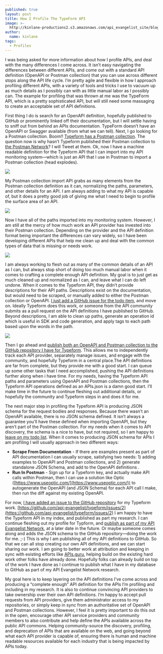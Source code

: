 ```yaml
---
published: true
layout: post
title: How I Profile The TypeForm API
image: >-
  http://kinlane-productions2.s3.amazonaws.com/api_evangelist_site/blog/profile_type_form_import.png
author:
  name: kinlane
tags:
  - Profiles
---
```

I was being asked for more information about how I profile APIs, and deal with the many differences I come across. It isn’t easy navigating the differences between different APIs, and come out with a standard API definition (OpenAPI or Postman collection) that you can use across different stops along the API life cycle. I’m pretty agile and flexible in how I approach profiling different APIs, with a variety of tools and tricks I use to vacuum up as much details as I possibly can with as little manual labor as I possibly can. The example for profiling that was thrown at me was the TypeForm API, which is a pretty sophisticated API, but will still need some massaging to create an acceptable set of API definitions.

First thing I do is search for an OpenAPI definition, hopefully published to GitHub or prominently linked off their documentation, but I will settle having to sniff out from behind an APIs documentation. TypeForm doesn’t have an OpenAPI or Swagger available (from what we can tell). Next, I go looking for a Postman collection. Boom!! [Typeform has a Postman collection](https://developer.typeform.com/get-started/postman-collection/). The question now is why hasn’t Typeform published their Postman collection to [the Postman Network](https://explore.postman.com/)? I will Tweet at them. Ok, now I have a machine readable definition for the Typeform API that I can import into my API monitoring system—which is just an API that I use in Postman to import a Postman collection (head explodes).

![](http://kinlane-productions2.s3.amazonaws.com/api_evangelist_site/blog/profile_type_form_import.png)

My Postman collection import API grabs as many elements from the Postman collection definition as it can, normalizing the paths, parameters, and other details for an API. I am always adding to what my API is capable of, but it does a pretty good job of giving me what I need to begin to profile the surface area of an API.

![](http://kinlane-productions2.s3.amazonaws.com/api_evangelist_site/blog/profile_type_form_paths.png)

Now I have all of the paths imported into my monitoring system. However, I am still at the mercy of how much work an API provider has invested into their Postman collection. Depending on the provider and the API definition format being important the differences can vary widely, so I have been developing different APIs that help me clean up and deal with the common types of data that is missing or needs work.

![](http://kinlane-productions2.s3.amazonaws.com/api_evangelist_site/blog/profile_type_form_clean.png)

I am always working to flesh out as many of the common details of an API as I can, but always stop short of doing too much manual labor when it comes to crafting a complete enough API definition. My goal is to just get as much cleaned up and normalized as I can, and leave what I can do left undone. When it comes to the Typeform API, they didn’t provide descriptions for their API paths. Descriptions exist on the documentation, but would need to be scraped, or manually added to either the Postman collection or OpenAPI. [I just add a GitHub issue for the todo item](https://github.com/api-evangelist/typeform/issues/1), and move on. Ideally Typeform does this work, or someone from the API community submits as a pull request on the API definitions I have published to GitHub. Beyond descriptions, I am able to clean up paths, generate an operation id which is useful in SDK and code generation, and apply tags to each path based upon the words in the path.

![](http://kinlane-productions2.s3.amazonaws.com/api_evangelist_site/blog/profile_type_form_paths_2.png)

Then I go ahead and [publish both an OpenAPI and Postman collection to the GitHub repository I have for Typeform](https://github.com/api-evangelist/typeform). This allows me to independently track each API provider, separately manage issues, and engage with the community, and hopefully Typeform in a central place.The API definitions are far from complete, but they provide me with a good start. I can queue up some other tasks that I need accomplished, pushing the API definitions further along when i have time. For my needs, having the Typeform API paths and parameters using OpenAPI and Postman collections, then the Typeform API operations defined as an APIs.json is a damn good start. I’ll make time in the future to continue fleshing out additional details, or hopefully the community and Typeform steps in and does it for me.

The next major step in profiling the Typeform API is producing JSON schema for the request bodies and responses. Because there wasn’t an OpenAPI available, there is no JSON schema defined. It isn’t always a guarantee you’ll have these defined when importing OpenAPI, but they aren’t part of the Postman collection. For my needs when it comes to API discovery, the schema is a nice to have, but not required, so I am happy to [leave on my todo list](https://github.com/api-evangelist/typeform/issues/2). When it comes to producing JSON schema for APIs I am profiling I will usually approach in two different ways:

*   **Scrape From Documentation** \- If there are examples present as part of API documentation I can usually scrape, satisfying two needs: 1) adding examples to OpenAPI and Postman collections, and 2) generate standalone JSON Schema, and add to the OpenAPI definitions .
*   **Run In Postman** \- Sign up for a Typeform key, and actually make API calls within Postman, then I can use a solution like Optic ([https://www.useoptic.com/](https://www.useoptic.com/)) to autogenerate the OpenAPI (and JSON Schema) for each API call I make, then run the diff against my existing OpenAPI.

For now, [I have added an issue to the GitHub repository](https://github.com/api-evangelist/typeform/issues/2) for my Typeform work. [https://github.com/api-evangelist/typeform/issues/2](https://github.com/api-evangelist/typeform/issues/2) I am happy to have the Typeform API in my index, and published as part my research. I can continue fleshing out my profile for Typform, and [publish as part of my API Evangelist Network](http://apievangelist.com/network/providers/typeform/), at a later date in the future. Or maybe someone comes along and adds the JSON schema to the GitHub repository—doing the work for me. ;-) This is why I am publishing all of my API definitions to GitHub. So that we can all stop creating our own API definitions, and we can start sharing our work. I am going to better work at attribution and keeping in sync with existing efforts like [APIs.guru](https://apis.guru/openapi-directory/), helping build on the existing hard work other folks have already done. Hopefully folks can already build on top of the work I have done as I continue to publish what I have in my database to GitHub as part of my API Evangelist Network research.

My goal here is to keep layering on the API definitions I’ve come across and producing a “complete enough” API definition for the APIs I’m profiling and including in my research. It is also to continue convincing API providers to take ownership over their own API definitions. I’m happy to accept pull requests from API providers, give them administrator access to my repositories, or simply keep in sync from an authoritative set of OpenAPI and Postman collections. However, I feel it is pretty important to do this out in the open, encourage other API service providers and community members to also contribute and help define the APIs available across the public API commons. Helping community-source the discovery, profiling, and deprecation of APIs that are available on the web, and going beyond what each API provider is capable of, ensuring there is human and machine readable resources available for each industry that is being impacted by APIs today.